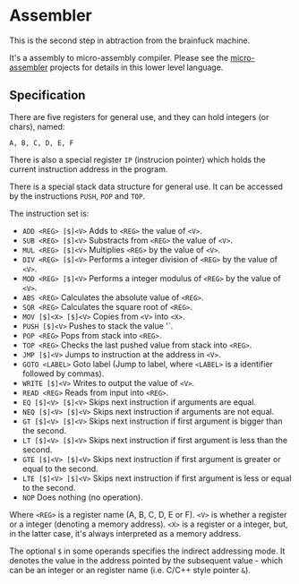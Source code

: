 # Assembler

This is the second step in abtraction from the brainfuck machine.

It's a assembly to micro-assembly compiler. Please see the
[micro-assembler](http://github.com/reinventingthewheel/micro-assembler)
projects for details in this lower level language.

## Specification

There are five registers for general use, and they can hold integers (or
chars), named:

    A, B, C, D, E, F

There is also a special register `IP` (instrucion pointer) which holds the
current instruction address in the program.

There is a special stack data structure for general use. It can be accessed by
the instructions `PUSH`, `POP` and `TOP`.

The instruction set is:

* `ADD <REG> [$]<V>` Adds to `<REG>` the value of `<V>`.
* `SUB <REG> [$]<V>` Substracts from `<REG>` the value of `<V>`.
* `MUL <REG> [$]<V>` Multiplies `<REG>` by the value of `<V>`.
* `DIV <REG> [$]<V>` Performs a integer division of `<REG>` by the value of `<V>`.
* `MOD <REG> [$]<V>` Performs a integer modulus of `<REG>` by the value of `<V>`.
* `ABS <REG>` Calculates the absolute value of `<REG>`.
* `SQR <REG>` Calculates the square root of `<REG>`.
* `MOV [$]<X> [$]<V>` Copies from `<V>` into `<X>`.
* `PUSH [$]<V>` Pushes to stack the value '<V>`.
* `POP <REG>` Pops from stack into `<REG>`.
* `TOP <REG>` Checks the last pushed value from stack into `<REG>`.
* `JMP [$]<V>` Jumps to instruction at the address in `<V>`.
* `GOTO <LABEL>` Goto label (Jump to label, where `<LABEL>` is a identifier
  followed by commas).
* `WRITE [$]<V>` Writes to output the value of `<V>`.
* `READ <REG>` Reads from input into `<REG>`.
* `EQ [$]<V> [$]<V>` Skips next instruction if arguments are equal.
* `NEQ [$]<V> [$]<V>` Skips next instruction if arguments are not equal.
* `GT [$]<V> [$]<V>` Skips next instruction if first argument is bigger than the second.
* `LT [$]<V> [$]<V>` Skips next instruction if first argument is less than the second.
* `GTE [$]<V> [$]<V>` Skips next instruction if first argument is greater or equal to the second.
* `LTE [$]<V> [$]<V>` Skips next instruction if first argument is less or equal to the second.
* `NOP` Does nothing (no operation).

Where `<REG>` is a register name (A, B, C, D, E or F). `<V>` is whether a
register or a integer (denoting a memory address). `<X>` is a register or a
integer, but, in the latter case, it's always interpreted as a memory address.

The optional `$` in some operands specifies the indirect addressing mode. It
denotes the value in the address pointed by the subsequent value - which can be
an integer or an register name (i.e. C/C++ style pointer `&`).

